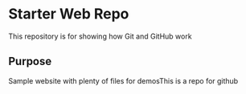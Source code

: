 # Starter Web Repo

This repository is for showing how Git and GitHub work

## Purpose

Sample website with plenty of files for demosThis is a repo for github
